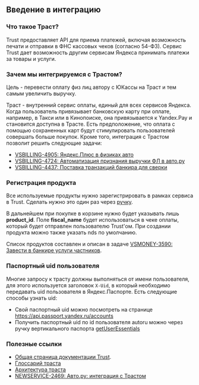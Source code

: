 ## Введение в интеграцию

### Что такое Траст?
Trust предоставляет API для приема платежей, включая возможность печати и отправки в ФНС кассовых чеков (согласно 54-ФЗ).
Сервис Trust дает возможность другим сервисам Яндекса принимать платежи за товары и услуги.

### Зачем мы интегрируемся с Трастом?
Цель - перевести оплату физ лиц автору с ЮКассы на Траст и тем самым увеличить выручку.

Траст - внутренний сервис оплаты, единый для всех сервисов Яндекса. 
Когда пользователь привязывает банковскую карту при оплате, например, в Такси или в Кинопоиске, она привязывается к Yandex.Pay и становится доступна в Трасте.
Есть предположение, что оплата с помощью сохраненных карт будут стимулировать пользователей совершать больше покупок.
Кроме того, интеграция с Трастом позволит решить следующие задачи:
- [VSBILLING-4905: Яндекс.Плюс в физиках авто](https://st.yandex-team.ru/VSBILLING-4905)
- [VSBILLING-4724: Автоматизация признания выручки ФЛ в авто.ру](https://st.yandex-team.ru/VSBILLING-4724)
- [VSBILLING-4437: Поставка транзакций банкира для сверки](https://st.yandex-team.ru/VSBILLING-4437)

### Регистрация продукта
Все используемые продукты нужно зарегистрировать в рамках сервиса в Trust.
Сделать нужно это один раз через [ручку](https://wiki.yandex-team.ru/TRUST/Payments/API/Products/#sozdanieprodukta).

В дальнейшем при покупке в корзине нужно будет указывать лишь **product_id**.
Поле **fiscal_name** будет использоваться в чеке оплаты, который будет отправлен пользователю Trust'ом.
При создании продукта можно также указать nds по умолчанию.

Список продуктов составлен и описан в задаче [VSMONEY-3590: Завести в банкире услуги частников](https://st.yandex-team.ru/VSMONEY-3590).

### Паспортный uid пользователя
Многие запросу к трасту должны выполняться от имени пользователя, для этого используется заголовок `X-Uid`, в который необходимо передавать uid пользователя в Яндекс.Паспорте.
Есть следующие способы узнать uid:
* Свой паспортный uid можно посмотреть на странице https://api.passport.yandex.ru/accounts
* Получить паспортный uid по id пользователя autoru можно через ручку вертикального паспорта [getUserEssentials](http://passport-api.vrts-slb.test.vertis.yandex.net/swagger/?url=/api/2.x/#!/User/getUserEssentials)

### Полезные ссылки
- [Общая страница документации Trust](https://wiki.yandex-team.ru/TRUST/Payments/).
- [Глоссарий траста](https://wiki.yandex-team.ru/TRUST/Payments/#terminologija)
- [Архитектура траста](https://wiki.yandex-team.ru/trust/arch/)
- [NEWSERVICE-2469: Авто.ру: интеграция с Трастом](https://st.yandex-team.ru/NEWSERVICE-2469)
